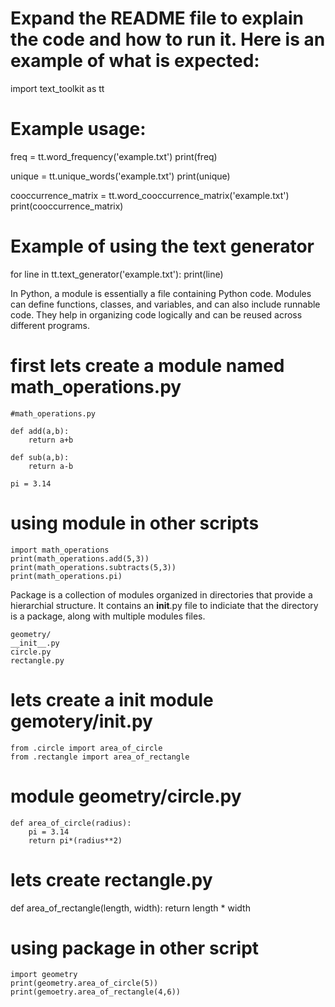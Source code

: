 # Expand the README file to explain the code and how to run it. Here is an example of what is expected:
import text_toolkit as tt

# Example usage:
freq = tt.word_frequency('example.txt')
print(freq)

unique = tt.unique_words('example.txt')
print(unique)

cooccurrence_matrix = tt.word_cooccurrence_matrix('example.txt')
print(cooccurrence_matrix)

# Example of using the text generator
for line in tt.text_generator('example.txt'):
    print(line)


In Python, a module is essentially a file containing Python code. Modules can define functions, classes, and variables, and can also include runnable code. They help in organizing code logically and can be reused across different programs.

# first lets create a module named math_operations.py

    #math_operations.py

    def add(a,b):
        return a+b

    def sub(a,b):
        return a-b

    pi = 3.14

# using module in other scripts

    import math_operations
    print(math_operations.add(5,3))
    print(math_operations.subtracts(5,3))
    print(math_operations.pi)

Package is a collection of modules organized in directories that provide a hierarchial structure. It contains an __init__.py file to indiciate that the directory is a package, along with multiple modules files. 

    geometry/
    __init__.py
    circle.py
    rectangle.py

# lets create a init module gemotery/__init__.py

    from .circle import area_of_circle
    from .rectangle import area_of_rectangle 


# module geometry/circle.py
    def area_of_circle(radius):
        pi = 3.14
        return pi*(radius**2)


# lets create rectangle.py
def area_of_rectangle(length, width):
    return length * width


# using package in other script 

    import geometry
    print(geometry.area_of_circle(5))
    print(gemoetry.area_of_rectangle(4,6))
